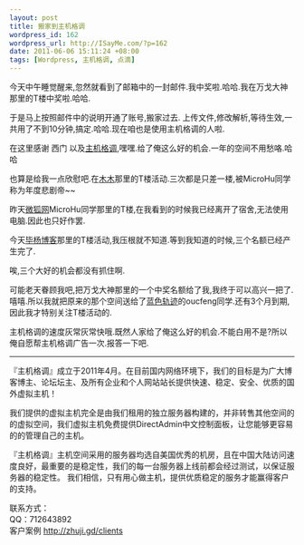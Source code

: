 ```yaml
--- 
layout: post
title: 搬家到主机格调
wordpress_id: 162
wordpress_url: http://ISayMe.com/?p=162
date: 2011-06-06 15:11:24 +08:00
tags: [Wordpress, 主机格调, 点滴]
---
```

今天中午睡觉醒来,忽然就看到了邮箱中的一封邮件.我中奖啦.哈哈.我在万戈大神那里的T楼中奖啦.哈哈.

于是马上按照邮件中的说明开通了账号,搬家过去. 上传文件,修改解析,等待生效,一共用了不到10分钟,搞定.哈哈.现在咱也是使用主机格调的人啦.

在这里感谢 西门 以及[主机格调](http://zhuji.gd/),嘿嘿.给了俺这么好的机会.一年的空间不用愁咯.哈哈

也算是给我一点欣慰吧.在[木木](http://immmmm.com)那里的T楼活动.三次都是只差一楼,被MicroHu同学称为年度悲剧帝~~

昨天[微狐网](http://www.microhu.com)MicroHu同学那里的T楼,在我看到的时候我已经离开了宿舍,无法使用电脑.因此也只好作罢.

今天[毕杨博客](http://laob.me)那里的T楼活动,我压根就不知道.等到我知道的时候,三个名额已经产生完了.

唉,三个大好的机会都没有抓住啊.

可能老天眷顾我吧,把万戈大神那里的一个中奖名额给了我,我终于可以高兴一把了.嘻嘻.所以我就把原来的那个空间送给了[蓝色轨迹](http://lueeon.com)的oucfeng同学.还有3个月到期,因此我才特别关注T楼活动的.

主机格调的速度灰常灰常快哦.既然人家给了俺这么好的机会.不能白用不是?所以俺自愿帮主机格调广告一次.报答一下吧.

- - - 
『主机格调』成立于2011年4月。在目前国内网络环境下，我们的目标是为广大博客博主、论坛坛主、及所有企业和个人网站站长提供快速、稳定、安全、优质的国外虚拟主机！

我们提供的虚拟主机完全是由我们租用的独立服务器构建的，并非转售其他空间的的虚拟空间，我们虚拟主机免费提供DirectAdmin中文控制面板，让您能够更容易的的管理自己的主机。

『主机格调』主机空间采用的服务器均选自美国优秀的机房，且在中国大陆访问速度良好，最重要的是稳定性，我们的每一台服务器上线前都会经过测试，以保证服务器的稳定性。
我们相信，只有用心做主机，提供优质稳定的服务才能赢得客户的支持。
 
联系方式：  
QQ：712643892  
客户案例  <http://zhuji.gd/clients>

